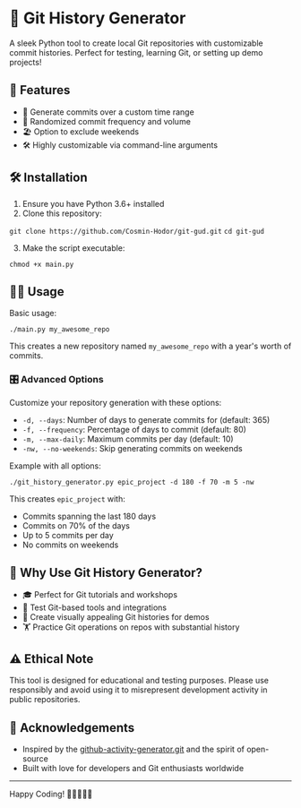 # 🌱 Git History Generator

A sleek Python tool to create local Git repositories with customizable commit histories. Perfect for testing, learning Git, or setting up demo projects!

## 🚀 Features

- 📅 Generate commits over a custom time range
- 🎲 Randomized commit frequency and volume
- 🏖 Option to exclude weekends
- 🛠 Highly customizable via command-line arguments

## 🛠 Installation

1. Ensure you have Python 3.6+ installed
2. Clone this repository:

`git clone https://github.com/Cosmin-Hodor/git-gud.git`
`cd git-gud`

3. Make the script executable:

`chmod +x main.py`

## 🏄‍♂️ Usage

Basic usage:

`./main.py my_awesome_repo`

This creates a new repository named `my_awesome_repo` with a year's worth of commits.

### 🎛 Advanced Options

Customize your repository generation with these options:

- `-d, --days`: Number of days to generate commits for (default: 365)
- `-f, --frequency`: Percentage of days to commit (default: 80)
- `-m, --max-daily`: Maximum commits per day (default: 10)
- `-nw, --no-weekends`: Skip generating commits on weekends

Example with all options:

`./git_history_generator.py epic_project -d 180 -f 70 -m 5 -nw`

This creates `epic_project` with:
- Commits spanning the last 180 days
- Commits on 70% of the days
- Up to 5 commits per day
- No commits on weekends

## 🌟 Why Use Git History Generator?

- 🎓 Perfect for Git tutorials and workshops
- 🧪 Test Git-based tools and integrations
- 🎨 Create visually appealing Git histories for demos
- 🏋️ Practice Git operations on repos with substantial history

## ⚠️ Ethical Note

This tool is designed for educational and testing purposes. Please use responsibly and avoid using it to misrepresent development activity in public repositories.

## 🙏 Acknowledgements

- Inspired by the [github-activity-generator.git](https://github.com/Shpota/github-activity-generator/tree/main) and the spirit of open-source
- Built with love for developers and Git enthusiasts worldwide

---

Happy Coding! 🚀👨‍💻👩‍💻
